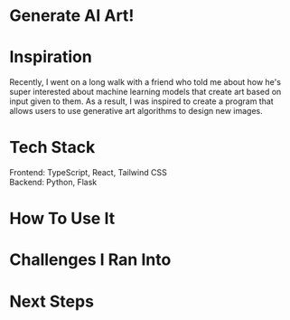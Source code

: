 # Generate AI Art!

# Inspiration
Recently, I went on a long walk with a friend who told me about how he's super interested about machine learning models that create art based on input given to them. As a result, I was inspired to create a program that allows users to use generative art algorithms to design new images. 

# Tech Stack
Frontend: TypeScript, React, Tailwind CSS <br/>
Backend: Python, Flask

# How To Use It

# Challenges I Ran Into

# Next Steps
